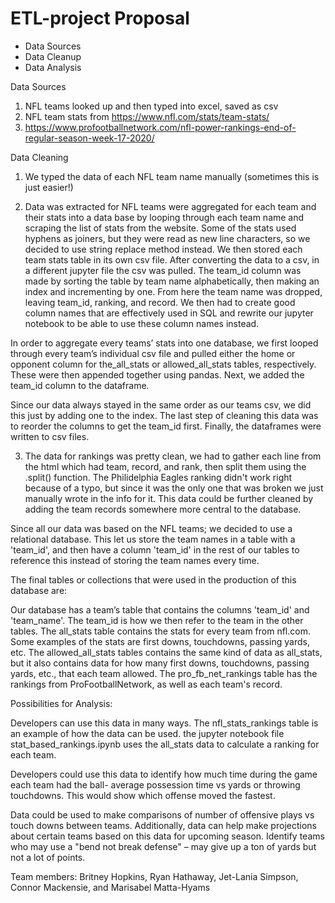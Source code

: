 # ETL-project Proposal
-	Data Sources
-	Data Cleanup
-	Data Analysis

Data Sources
1.	NFL teams looked up and then typed into excel, saved as csv
2.	NFL team stats from https://www.nfl.com/stats/team-stats/
3.	https://www.profootballnetwork.com/nfl-power-rankings-end-of-regular-season-week-17-2020/

      
Data Cleaning 

1. We typed the data of each NFL team name manually (sometimes this is just easier!)

2. Data was extracted for NFL teams were aggregated for each team and their stats into a data base by looping through each team name and scraping the list of stats from the website. Some of the stats used hyphens as joiners, but they were read as new line characters, so we decided to use string replace method instead. We then stored each team stats table in its own csv file. After converting the data to a csv, in a different jupyter file the csv was pulled. The team_id column was made by sorting the table by team name alphabetically, then making an index and incrementing by one. From here the team name was dropped, leaving team_id, ranking, and record. We then had to create good column names that are effectively used in SQL and rewrite our jupyter notebook to be able to use these column names instead.

In order to aggregate every teams’ stats into one database, we first looped through every team’s individual csv file and pulled either the home or opponent column for the_all_stats or allowed_all_stats tables, respectively. These were then appended together using pandas. Next, we added the team_id column to the dataframe. 

Since our data always stayed in the same order as our teams csv, we did this just by adding one to the index. The last step of cleaning this data was to reorder the columns to get the team_id first. Finally, the dataframes were written to csv files.

3. The data for rankings was pretty clean, we had to gather each line from the html which had team, record, and rank, then split them using the .split() function. The Philidelphia Eagles ranking didn't work right because of a typo, but since it was the only one that was broken we just manually wrote in the info for it. 
This data could be further cleaned by adding the team records somewhere more central to the database.

Since all our data was based on the NFL teams; we decided to use a relational database. This let us store the team names in a table with a 'team_id', and then have a column 'team_id' in the rest of our tables to reference this instead of storing the team names every time.

The final tables or collections that were used in the production of this database are:

Our database has a team’s table that contains the columns 'team_id' and 'team_name'. The team_id is how we then refer to the team in the other tables.
The all_stats table contains the stats for every team from nfl.com. Some examples of the stats are first downs, touchdowns, passing yards, etc.
The allowed_all_stats tables contains the same kind of data as all_stats, but it also contains data for how many first downs, touchdowns, passing yards, etc., that each team allowed.
The pro_fb_net_rankings table has the rankings from ProFootballNetwork, as well as each team's record.

Possibilities for Analysis:  

Developers can use this data in many ways. The nfl_stats_rankings table is an example of how the data can be used. the jupyter notebook file stat_based_rankings.ipynb uses the all_stats data to calculate a ranking for each team.

Developers could use this data to identify how much time during the game each team had the ball- average possession time vs yards or throwing touchdowns. This would show  which offense moved the fastest.

Data could be used to make comparisons of number of offensive plays vs touch downs between teams.
Additionally, data can help make projections about certain teams based on this data for upcoming season. Identify teams who may use a "bend not break defense" – may give up a ton of yards but not a lot of points.


Team members:
Britney Hopkins, Ryan Hathaway, Jet-Lania Simpson, Connor Mackensie, and Marisabel Matta-Hyams
